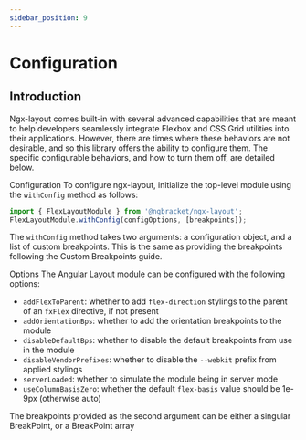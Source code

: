 ```yaml
---
sidebar_position: 9
---
```


# Configuration

## Introduction

Ngx-layout comes built-in with several advanced capabilities that are meant to help developers seamlessly integrate Flexbox and CSS Grid utilities into their applications. However, there are times where these behaviors are not desirable, and so this library offers the ability to configure them. The specific configurable behaviors, and how to turn them off, are detailed below.

Configuration
To configure ngx-layout, initialize the top-level module using the `withConfig` method as follows:

```typescript
import { FlexLayoutModule } from '@ngbracket/ngx-layout';
FlexLayoutModule.withConfig(configOptions, [breakpoints]);
```

The `withConfig` method takes two arguments: a configuration object, and a list of custom breakpoints. This is the same as providing the breakpoints following the Custom Breakpoints guide.

Options
The Angular Layout module can be configured with the following options:

- `addFlexToParent`: whether to add `flex-direction` stylings to the parent of an `fxFlex` directive, if not present
- `addOrientationBps`: whether to add the orientation breakpoints to the module
- `disableDefaultBps`: whether to disable the default breakpoints from use in the module
- `disableVendorPrefixes`: whether to disable the `--webkit` prefix from applied stylings
- `serverLoaded`: whether to simulate the module being in server mode
- `useColumnBasisZero`: whether the default `flex-basis` value should be 1e-9px (otherwise auto)

The breakpoints provided as the second argument can be either a singular BreakPoint, or a BreakPoint array
